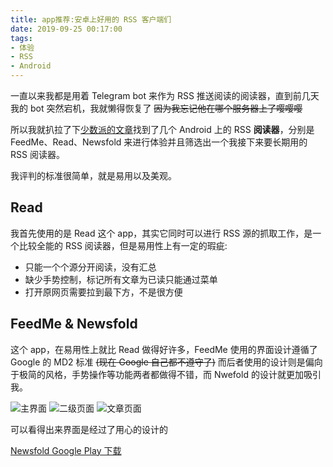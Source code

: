 ```yaml
---
title: app推荐:安卓上好用的 RSS 客户端们
date: 2019-09-25 00:17:00
tags:
- 体验
- RSS
- Android
---
```


一直以来我都是用着 Telegram bot 来作为 RSS 推送阅读的阅读器，直到前几天我的 bot 突然宕机，我就懒得恢复了 ~~因为我忘记他在哪个服务器上了嘤嘤嘤~~ <!--more-->

所以我就扒拉了下[少数派的文章](https://sspai.com/post/56131)找到了几个 Android 上的 RSS **阅读器**，分别是 FeedMe、Read、Newsfold 来进行体验并且筛选出一个我接下来要长期用的 RSS 阅读器。

我评判的标准很简单，就是易用以及美观。

## Read

我首先使用的是 Read 这个 app，其实它同时可以进行 RSS 源的抓取工作，是一个比较全能的 RSS 阅读器，但是易用性上有一定的瑕疵:

* 只能一个个源分开阅读，没有汇总
* 缺少手势控制，标记所有文章为已读只能通过菜单
* 打开原网页需要拉到最下方，不是很方便

## FeedMe & Newsfold

这个 app，在易用性上就比 Read 做得好许多，FeedMe 使用的界面设计遵循了 Google 的 MD2 标准 ~~(现在 Google 自己都不遵守了)~~ 而后者使用的设计则是偏向于极简的风格，手势操作等功能两者都做得不错，而 Nwefold 的设计就更加吸引我。

![主界面](https://cdn.lvcshu.workers.dev/img/20190925001.jpg)
![二级页面](https://cdn.lvcshu.workers.dev/img/20190925002.jpg)
![文章页面](https://cdn.lvcshu.workers.dev/img/20190925003.jpg)

可以看得出来界面是经过了用心的设计的

[Newsfold Google Play 下载](https://play.google.com/store/apps/details?id=it.mvilla.android.quote)
